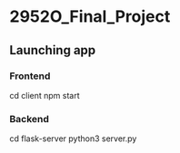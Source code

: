# 2952O_Final_Project

## Launching app

### Frontend

cd client
npm start

### Backend

cd flask-server
python3 server.py